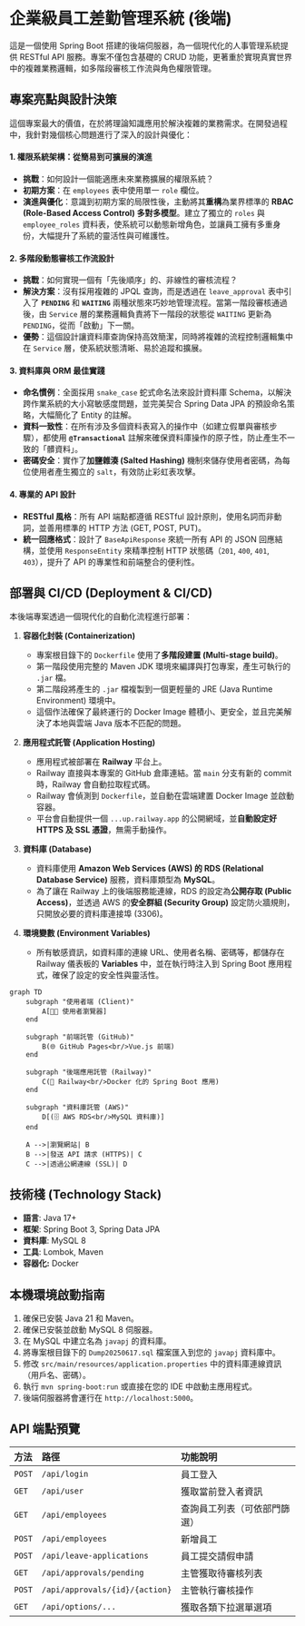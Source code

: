 # 企業級員工差勤管理系統 (後端)

這是一個使用 Spring Boot 搭建的後端伺服器，為一個現代化的人事管理系統提供 RESTful API 服務。專案不僅包含基礎的 CRUD 功能，更著重於實現真實世界中的複雜業務邏輯，如多階段審核工作流與角色權限管理。

## 專案亮點與設計決策

這個專案最大的價值，在於將理論知識應用於解決複雜的業務需求。在開發過程中，我針對幾個核心問題進行了深入的設計與優化：

#### 1. **權限系統架構：從簡易到可擴展的演進**
* **挑戰**：如何設計一個能適應未來業務擴展的權限系統？
* **初期方案**：在 `employees` 表中使用單一 `role` 欄位。
* **演進與優化**：意識到初期方案的局限性後，主動將其**重構**為業界標準的 **RBAC (Role-Based Access Control) 多對多模型**。建立了獨立的 `roles` 與 `employee_roles` 資料表，使系統可以動態新增角色，並讓員工擁有多重身份，大幅提升了系統的靈活性與可維護性。

#### 2. **多階段動態審核工作流設計**
* **挑戰**：如何實現一個有「先後順序」的、非線性的審核流程？
* **解決方案**：沒有採用複雜的 JPQL 查詢，而是透過在 `leave_approval` 表中引入了 **`PENDING`** 和 **`WAITING`** 兩種狀態來巧妙地管理流程。當第一階段審核通過後，由 `Service` 層的業務邏輯負責將下一階段的狀態從 `WAITING` 更新為 `PENDING`，從而「啟動」下一關。
* **優勢**：這個設計讓資料庫查詢保持高效簡潔，同時將複雜的流程控制邏輯集中在 `Service` 層，使系統狀態清晰、易於追蹤和擴展。

#### 3. **資料庫與 ORM 最佳實踐**
* **命名慣例**：全面採用 `snake_case` 蛇式命名法來設計資料庫 Schema，以解決跨作業系統的大小寫敏感度問題，並完美契合 Spring Data JPA 的預設命名策略，大幅簡化了 Entity 的註解。
* **資料一致性**：在所有涉及多個資料表寫入的操作中（如建立假單與審核步驟），都使用 **`@Transactional`** 註解來確保資料庫操作的原子性，防止產生不一致的「髒資料」。
* **密碼安全**：實作了**加鹽雜湊 (Salted Hashing)** 機制來儲存使用者密碼，為每位使用者產生獨立的 `salt`，有效防止彩虹表攻擊。

#### 4. **專業的 API 設計**
* **RESTful 風格**：所有 API 端點都遵循 RESTful 設計原則，使用名詞而非動詞，並善用標準的 HTTP 方法 (GET, POST, PUT)。
* **統一回應格式**：設計了 `BaseApiResponse` 來統一所有 API 的 JSON 回應結構，並使用 `ResponseEntity` 來精準控制 HTTP 狀態碼（`201`, `400`, `401`, `403`），提升了 API 的專業性和前端整合的便利性。

## 部署與 CI/CD (Deployment & CI/CD)

本後端專案透過一個現代化的自動化流程進行部署：

1.  **容器化封裝 (Containerization)**
    * 專案根目錄下的 `Dockerfile` 使用了**多階段建置 (Multi-stage build)**。
    * 第一階段使用完整的 Maven JDK 環境來編譯與打包專案，產生可執行的 `.jar` 檔。
    * 第二階段將產生的 `.jar` 檔複製到一個更輕量的 JRE (Java Runtime Environment) 環境中。
    * 這個作法確保了最終運行的 Docker Image 體積小、更安全，並且完美解決了本地與雲端 Java 版本不匹配的問題。

2.  **應用程式託管 (Application Hosting)**
    * 應用程式被部署在 **Railway** 平台上。
    * Railway 直接與本專案的 GitHub 倉庫連結。當 `main` 分支有新的 commit 時，Railway 會自動拉取程式碼。
    * Railway 會偵測到 `Dockerfile`，並自動在雲端建置 Docker Image 並啟動容器。
    * 平台會自動提供一個 `...up.railway.app` 的公開網域，並**自動設定好 HTTPS 及 SSL 憑證**，無需手動操作。

3.  **資料庫 (Database)**
    * 資料庫使用 **Amazon Web Services (AWS) 的 RDS (Relational Database Service)** 服務，資料庫類型為 **MySQL**。
    * 為了讓在 Railway 上的後端服務能連線，RDS 的設定為**公開存取 (Public Access)**，並透過 AWS 的**安全群組 (Security Group)** 設定防火牆規則，只開放必要的資料庫連接埠 (3306)。

4.  **環境變數 (Environment Variables)**
    * 所有敏感資訊，如資料庫的連線 URL、使用者名稱、密碼等，都儲存在 Railway 儀表板的 **Variables** 中，並在執行時注入到 Spring Boot 應用程式，確保了設定的安全性與靈活性。


```
graph TD
    subgraph "使用者端 (Client)"
        A[👨‍💻 使用者瀏覽器]
    end

    subgraph "前端託管 (GitHub)"
        B(🌐 GitHub Pages<br/>Vue.js 前端)
    end
    
    subgraph "後端應用託管 (Railway)"
        C(🚀 Railway<br/>Docker 化的 Spring Boot 應用)
    end

    subgraph "資料庫託管 (AWS)"
        D[(🗄️ AWS RDS<br/>MySQL 資料庫)]
    end

    A -->|瀏覽網站| B
    B -->|發送 API 請求 (HTTPS)| C
    C -->|透過公網連線 (SSL)| D
```

## 技術棧 (Technology Stack)
* **語言**: Java 17+
* **框架**: Spring Boot 3, Spring Data JPA
* **資料庫**: MySQL 8
* **工具**: Lombok, Maven
* **容器化:** Docker

## 本機環境啟動指南
1.  確保已安裝 Java 21 和 Maven。
2.  確保已安裝並啟動 MySQL 8 伺服器。
3.  在 MySQL 中建立名為 `javapj` 的資料庫。
4.  將專案根目錄下的 `Dump20250617.sql` 檔案匯入到您的 `javapj` 資料庫中。
5.  修改 `src/main/resources/application.properties` 中的資料庫連線資訊（用戶名、密碼）。
6.  執行 `mvn spring-boot:run` 或直接在您的 IDE 中啟動主應用程式。
7.  後端伺服器將會運行在 `http://localhost:5000`。

## API 端點預覽
| 方法 | 路徑 | 功能說明 |
| :--- | :--- | :--- |
| `POST` | `/api/login` | 員工登入 |
| `GET` | `/api/user` | 獲取當前登入者資訊 |
| `GET` | `/api/employees` | 查詢員工列表（可依部門篩選） |
| `POST` | `/api/employees` | 新增員工 |
| `POST`| `/api/leave-applications` | 員工提交請假申請 |
| `GET` | `/api/approvals/pending`| 主管獲取待審核列表 |
| `POST`| `/api/approvals/{id}/{action}` | 主管執行審核操作 |
| `GET` | `/api/options/...` | 獲取各類下拉選單選項 |
